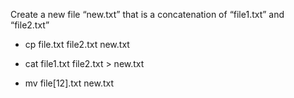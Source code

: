 Create a new file “new.txt” that is a concatenation of “file1.txt” and “file2.txt”
 * cp file.txt file2.txt new.txt
 + cat file1.txt file2.txt > new.txt 
 * mv file[12].txt new.txt
